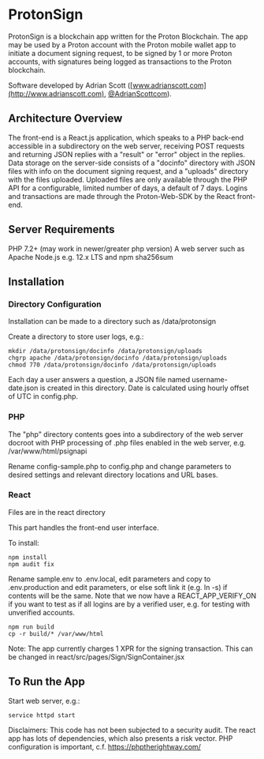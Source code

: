 # ProtonSign

ProtonSign is a blockchain app written for the Proton Blockchain. The app may be used by a Proton account with the Proton mobile wallet app to initiate a document signing request, to be signed by 1 or more Proton accounts, with signatures being logged as transactions to the Proton blockchain.

Software developed by Adrian Scott ([www.adrianscott.com](http://www.adrianscott.com), [@AdrianScottcom](https://www.twitter.com/adrianscottcom)).


## Architecture Overview

The front-end is a React.js application, which speaks to a PHP back-end accessible in a subdirectory on the web server, receiving POST requests and returning JSON replies with a "result" or "error" object in the replies. Data storage on the server-side consists of a "docinfo" directory with JSON files with info on the document signing request, and a "uploads" directory with the files uploaded. Uploaded files are only available through the PHP API for a configurable, limited number of days, a default of 7 days. Logins and transactions are made through the Proton-Web-SDK by the React front-end.


## Server Requirements

PHP 7.2+ (may work in newer/greater php version)
A web server such as Apache
Node.js e.g. 12.x LTS and npm
sha256sum


## Installation


### Directory Configuration

Installation can be made to a directory such as /data/protonsign

Create a directory to store user logs, e.g.:

    mkdir /data/protonsign/docinfo /data/protonsign/uploads
    chgrp apache /data/protonsign/docinfo /data/protonsign/uploads
    chmod 770 /data/protonsign/docinfo /data/protonsign/uploads

Each day a user answers a question, a JSON file named username-date.json is created in this directory. Date is calculated using hourly offset of UTC in config.php.


### PHP

The "php" directory contents goes into a subdirectory of the web server docroot with PHP processing of .php files enabled in the web server, e.g. /var/www/html/psignapi

Rename config-sample.php to config.php and change parameters to desired settings and relevant directory locations and URL bases.


### React

Files are in the react directory

This part handles the front-end user interface.

To install:

    npm install
    npm audit fix

Rename sample.env to .env.local, edit parameters and copy to .env.production and edit parameters, or else soft link it (e.g. ln -s) if contents will be the same.
Note that we now have a REACT_APP_VERIFY_ON if you want to test as if all logins are by a verified user, e.g. for testing with unverified accounts.

    npm run build
    cp -r build/* /var/www/html

Note: The app currently charges 1 XPR for the signing transaction. This can be changed in react/src/pages/Sign/SignContainer.jsx


## To Run the App

Start web server, e.g.:

    service httpd start



Disclaimers: This code has not been subjected to a security audit. The react app has lots of dependencies, which also presents a risk vector. PHP configuration is important, c.f. https://phptherightway.com/
